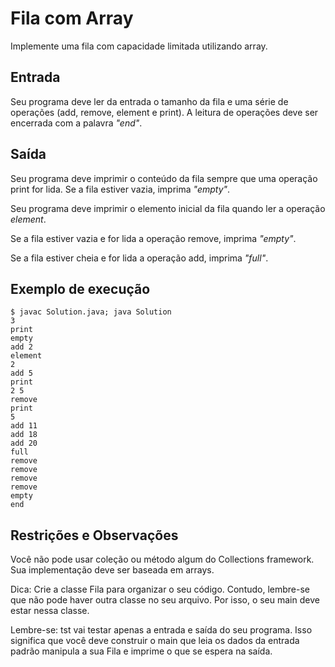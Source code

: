 # Fila com Array
Implemente uma fila com capacidade limitada utilizando array.

## Entrada
Seu programa deve ler da entrada o tamanho da fila e uma série de operações (add, remove, element e print). A leitura de operações deve ser encerrada com a palavra *"end"*.

## Saída
Seu programa deve imprimir o conteúdo da fila sempre que uma operação print for lida. Se a fila estiver vazia, imprima *"empty"*.

Seu programa deve imprimir o elemento inicial da fila quando ler a operação *element*.

Se a fila estiver vazia e for lida a operação remove, imprima *"empty"*.

Se a fila estiver cheia e for lida a operação add, imprima *"full"*.

## Exemplo de execução
    $ javac Solution.java; java Solution
    3
    print
    empty
    add 2
    element
    2
    add 5
    print
    2 5
    remove
    print
    5
    add 11
    add 18
    add 20
    full   
    remove
    remove
    remove
    remove
    empty
    end

## Restrições e Observações
Você não pode usar coleção ou método algum do Collections framework. Sua implementação deve ser baseada em arrays.

Dica: Crie a classe Fila para organizar o seu código. Contudo, lembre-se que não pode haver outra classe no seu arquivo. Por isso, o seu main deve estar nessa classe.

Lembre-se: tst vai testar apenas a entrada e saída do seu programa. Isso significa que você deve construir o main que leia os dados da entrada padrão manipula a sua Fila e imprime o que se espera na saída.